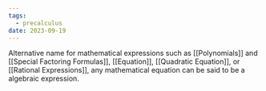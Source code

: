 ```yaml
---
tags:
  - precalculus
date: 2023-09-19
---
```

Alternative name for mathematical expressions such as [[Polynomials]] and [[Special Factoring Formulas]], [[Equation]], [[Quadratic Equation]], or [[Rational Expressions]], any mathematical equation can be said to be a algebraic expression.